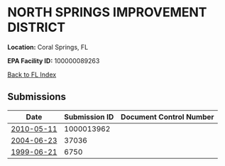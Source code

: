 # NORTH SPRINGS IMPROVEMENT DISTRICT

**Location:** Coral Springs, FL

**EPA Facility ID:** 100000089263

[Back to FL Index](../../index.md)

## Submissions

| Date | Submission ID | Document Control Number |
|------|--------------|-------------------------|
| [2010-05-11](submissions/1000013962.md) | 1000013962 |  |
| [2004-06-23](submissions/37036.md) | 37036 |  |
| [1999-06-21](submissions/6750.md) | 6750 |  |
